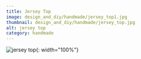 ```yaml
---
title: Jersey Top
image: design_and_diy/handmade/jersey_top1.jpg
thumbnail: design_and_diy/handmade/jersey_top.jpg
alt: jersey top
category: handmade
---
```


![jersey top](./assets/img/design_and_diy/handmade/jersey_top1.jpg){: width="100%"}

